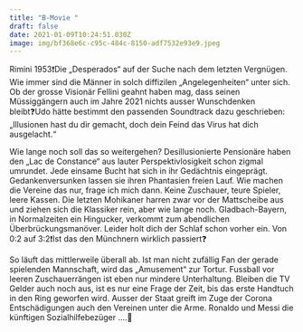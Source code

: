 ```yaml
---
title: "B-Movie "
draft: false
date: 2021-01-09T10:24:51.030Z
image: img/bf368e6c-c95c-484c-8150-adf7532e93e9.jpeg
---
```

Rimini 1953❗️Die „Desperados“ auf der Suche nach dem letzten Vergnügen. Wie immer sind die Männer  in solch diffizilen „Angelegenheiten“ unter sich. Ob der grosse Visionär Fellini geahnt haben mag, dass seinen Müssiggängern auch im Jahre 2021 nichts ausser Wunschdenken bleibt❓Udo hätte bestimmt den passenden Soundtrack dazu geschrieben: „Illusionen hast du dir gemacht, doch dein Feind das Virus hat dich ausgelacht.“

Wie lange noch soll das so weitergehen? Desillusionierte Pensionäre haben den „Lac de Constance“ aus lauter Perspektivlosigkeit schon zigmal umrundet. Jede einsame Bucht hat sich in ihr Gedächtnis eingeprägt. Gedankenversunken lassen sie ihren Phantasien freien Lauf. Wie machen die Vereine das nur, frage ich mich dann.  Keine Zuschauer, teure Spieler, leere Kassen. Die letzten Mohikaner harren zwar vor der Mattscheibe aus und ziehen sich die Klassiker rein, aber wie lange noch. Gladbach-Bayern, in Normalzeiten ein Hingucker, verkommt zum abendlichen Überbrückungsmanöver. Leider holt dich der Schlaf schon vorher ein. Von 0:2 auf 3:2❗️Ist das den Münchnern wirklich passiert❓

So läuft das mittlerweile überall ab. Ist man nicht zufällig Fan der gerade spielenden Mannschaft, wird das „Amusement“ zur Tortur. Fussball vor leeren Zuschauerrängen ist eben nur mindere Unterhaltung. Bleiben die TV Gelder auch noch aus, ist es nur eine Frage der Zeit, bis das erste Handtuch in den Ring geworfen wird. Ausser der Staat greift im Zuge der Corona Entschädigungen auch den Vereinen unter die Arme. Ronaldo und Messi die künftigen Sozialhilfebezüger ....🤭